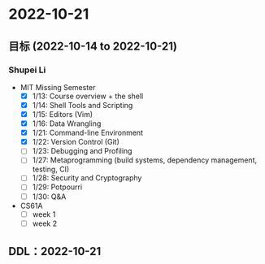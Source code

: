 # 2022-10-21
## 目标 (2022-10-14 to 2022-10-21)
### Shupei Li
- MIT Missing Semester
   - [x] 1/13: Course overview + the shell
   - [x] 1/14: Shell Tools and Scripting
   - [x] 1/15: Editors (Vim)
   - [x] 1/16: Data Wrangling
   - [x] 1/21: Command-line Environment
   - [x] 1/22: Version Control (Git)
   - [ ] 1/23: Debugging and Profiling
   - [ ] 1/27: Metaprogramming (build systems, dependency management, testing, CI)
   - [ ] 1/28: Security and Cryptography
   - [ ] 1/29: Potpourri
   - [ ] 1/30: Q&A
    
- CS61A
  - [ ] week 1
  - [ ] week 2

## DDL：2022-10-21
